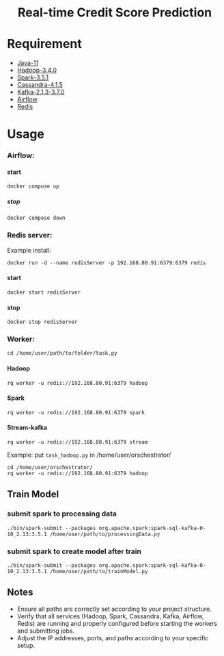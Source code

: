# <div align="center">Real-time Credit Score Prediction</div>

# Requirement
- [Java-11](https://www.oracle.com/java/technologies/downloads/#java11)
- [Hadoop-3.4.0](https://hadoop.apache.org/docs/stable/hadoop-project-dist/hadoop-common/SingleCluster.html)
- [Spark-3.5.1](https://spark.apache.org/downloads.html)
- [Cassandra-4.1.5](https://cassandra.apache.org/doc/stable/cassandra/getting_started/installing.html)
- [Kafka-2.1.3-3.7.0](https://kafka.apache.org/quickstart)
- [Airflow](https://airflow.apache.org/docs/apache-airflow/stable/howto/docker-compose/index.html)
- [Redis](https://redis.io/docs/latest/operate/oss_and_stack/install/install-stack/docker/)
# Usage
###  Airflow:
#### start
```
docker compose up
```
##### stop
```
docker compose down
```
### Redis server:
Example install:
```
docker run -d --name redisServer -p 192.168.80.91:6379:6379 redis
```
#### start
```
docker start redisServer
```
#### stop
```
docker stop redisServer
```
### Worker:
```
cd /home/user/path/to/folder/task.py
```
#### Hadoop
```
rq worker -u redis://192.168.80.91:6379 hadoop
```
#### Spark 
```
rq worker -u redis://192.168.80.91:6379 spark
```
#### Stream-kafka
```
rq worker -u redis://192.168.80.91:6379 stream
```
Example: put ``task_hadoop.py`` in /home/user/orschestrator/
````
cd /home/user/orschestrator/
rq worker -u redis://192.168.80.91:6379 hadoop
````
## Train Model
### submit spark to processing data
```
./bin/spark-submit --packages org.apache.spark:spark-sql-kafka-0-10_2.13:3.5.1 /home/user/path/to/processingData.py
```
### submit spark to create model after train
```
./bin/spark-submit --packages org.apache.spark:spark-sql-kafka-0-10_2.13:3.5.1 /home/user/path/to/trainModel.py
```
## Notes
- Ensure all paths are correctly set according to your project structure.
- Verify that all services (Hadoop, Spark, Cassandra, Kafka, Airflow, Redis) are running and properly configured before starting the workers and submitting jobs.
- Adjust the IP addresses, ports, and paths according to your specific setup.
